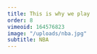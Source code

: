 ```yaml
---
title: This is why we play
order: 8
vimeoid: 164576823
image: "/uploads/nba.jpg"
subtitle: NBA
---
```


